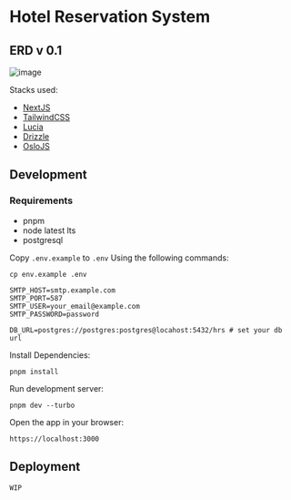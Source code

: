 # Hotel Reservation System

## ERD v 0.1
![image](https://github.com/daedalus-developers/hrs/assets/5866196/ee487ffd-6191-4798-b149-07cba268ac96)

Stacks used:

- [NextJS](https://github.com/vercel/next.js)
- [TailwindCSS](https://github.com/tailwindlabs/tailwindcss)
- [Lucia](https://github.com/lucia-auth/lucia)
- [Drizzle](https://github.com/drizzle-team/drizzle-orm)
- [OsloJS](https://github.com/oslo-project)

## Development

### Requirements

- pnpm
- node latest lts
- postgresql

Copy `.env.example` to `.env` Using the following commands:

`cp env.example .env`

```env
SMTP_HOST=smtp.example.com
SMTP_PORT=587
SMTP_USER=your_email@example.com
SMTP_PASSWORD=password

DB_URL=postgres://postgres:postgres@locahost:5432/hrs # set your db url
```

Install Dependencies:

`pnpm install`

Run development server:

`pnpm dev --turbo`

Open the app in your browser:

`https://localhost:3000`

## Deployment

`WIP`
